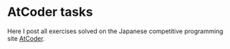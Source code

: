 # AtCoder tasks
Here I post all exercises solved on the Japanese competitive programming site [AtCoder](https://atcoder.jp/).